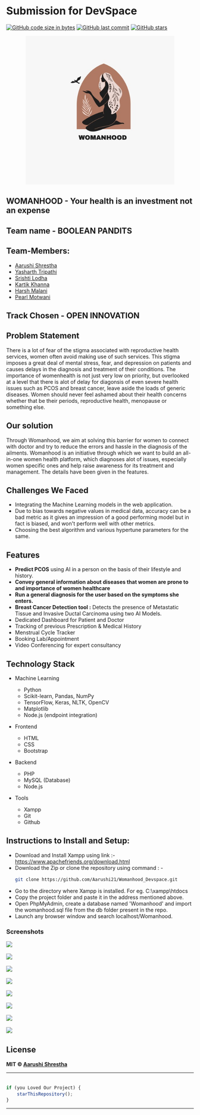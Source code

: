 # Submission for DevSpace
[![GitHub code size in bytes](https://img.shields.io/github/languages/code-size/Aarushi21/Womanhood_DevSpace?logo=github&style=social)](https://github.com/Aarushi21/) [![GitHub last commit](https://img.shields.io/github/last-commit/Aarushi21/Womanhood_DevSpace?style=social&logo=git)](https://github.com/Aarushi21/) [![GitHub stars](https://img.shields.io/github/stars/Aarushi21/Womanhood_DevSpace?style=social)](https://github.com/Aarushi21/.../stargazers)

<p align="center">
<a href="">
<img src="logo-readme.jpeg" width="400px" alt=""/>
</a>
</p>

## WOMANHOOD - Your health is an investment not an expense

## Team name -  BOOLEAN PANDITS

## Team-Members:
- [Aarushi Shrestha](https://github.com/Aarushi21)
- [Yasharth Tripathi](https://github.com/yasharthratan)
- [Srishti Lodha](https://github.com/Srish-tii)
- [Kartik Khanna](https://github.com/kartik0406)
- [Harsh Malani](https://github.com/Harsh-1309)
- [Pearl Motwani](https://github.com/)

## Track Chosen - OPEN INNOVATION

## Problem Statement
There is a lot of fear of the stigma associated with reproductive health services, women often avoid making use of such services. This stigma imposes a great deal of mental stress, fear, and depression on patients and causes delays in the diagnosis and treatment of their conditions. The importance of womenhealth is not just very low on priority, but overlooked at a level that there is alot of delay for diagonsis of even severe health issues such as PCOS and breast cancer, leave aside the loads of generic diseases. Women should never feel ashamed about their health concerns whether that be their periods, reproductive health, menopause or something else.

## Our solution
Through Womanhood, we aim at solving this barrier for women to connect with doctor and try to reduce the errors and hassle in the diagnosis of the ailments. Womanhood is an initiative through which we want to build an all-in-one women health platform, which diagnoses alot of issues, especially women specific ones and help raise awareness for its treatment and management. The details have been given in the features.

## Challenges We Faced 

* Integrating the Machine Learning models in the web application.
* Due to bias towards negative values in medical data, accuracy can be a bad metric as it gives an impression of a good performing model but in fact is biased, and won't perform well with other metrics. 
* Choosing the best algorithm and various hypertune parameters for the same.

## Features
* <b>Predict PCOS</b> using AI in a person on the basis of their lifestyle and history.
* <b>Convey general information about diseases that women are prone to and importance of women healthcare</b>
* <b>Run a general diagnosis for the user based on the symptoms she enters. </b>
* <b>Breast Cancer Detection tool :</b> Detects the presence of Metastatic Tissue and Invasive Ductal Carcinoma using two AI Models. 
* Dedicated Dashboard for Patient and Doctor
* Tracking of previous Prescription & Medical History 
* Menstrual Cycle Tracker
* Booking Lab/Appointment
* Video Conferencing for expert consultancy


## Technology Stack

- Machine Learning
  - Python 
  - Scikit-learn, Pandas, NumPy
  - TensorFlow, Keras, NLTK, OpenCV 
  - Matplotlib
  - Node.js (endpoint integration)
  


- Frontend
  - HTML
  - CSS
  - Bootstrap
  
- Backend
  - PHP 
  - MySQL (Database)
  - Node.js

- Tools
  
  - Xampp
  - Git
  - Github

## Instructions to Install and Setup:

- Download and Install Xampp using link  :- https://www.apachefriends.org/download.html
- Download the Zip or clone the repository using command : -
  ``` bash
  git clone https://github.com/Aarushi21/Womanhood_Devspace.git
  ```
- Go to the directory where Xampp is installed. For eg. C:\xampp\htdocs
- Copy the project folder and paste it in the address mentioned above.
- Open PhpMyAdmin, create a database named 'Womanhood' and import the womanhood.sql file from the db folder present in the repo.
- Launch any browser window and search localhost/Womanhood.

### Screenshots
![](https://github.com/Aarushi21/Womanhood_DevSpace/blob/main/ss.PNG)

![](https://github.com/Aarushi21/Womanhood_DevSpace/blob/main/ff.PNG)

![](https://github.com/Aarushi21/Womanhood_DevSpace/blob/main/img1%20(1).PNG)

![](https://github.com/Aarushi21/Womanhood_DevSpace/blob/main/img2%20(1).PNG)

![](https://github.com/Aarushi21/Womanhood_DevSpace/blob/main/img3%20(1).PNG)

![](https://github.com/Aarushi21/Womanhood_DevSpace/blob/main/img4%20(1).PNG)

![](https://github.com/Aarushi21/Womanhood_DevSpace/blob/main/img5%20(1).PNG)

![](https://github.com/Aarushi21/Womanhood_DevSpace/blob/main/img6%20(1).PNG)






## License

**MIT &copy; [Aarushi Shrestha](https://github.com/Aarushi21/Womanhood_Devspace/blob/master/LICENSE)**


---------

```javascript

if (you Loved Our Project) {
    starThisRepository();
}

```

-----------
  
